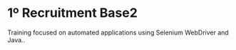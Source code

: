 # 1º Recruitment Base2

Training focused on automated applications using Selenium WebDriver and Java..
